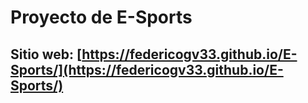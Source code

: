 # Proyecto de E-Sports

## Sitio web: [https://federicogv33.github.io/E-Sports/](https://federicogv33.github.io/E-Sports/)
